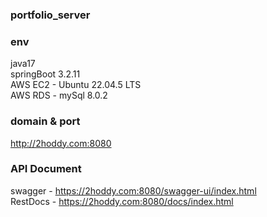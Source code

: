 ### portfolio_server

### env   
java17     
springBoot 3.2.11    
AWS EC2 - Ubuntu 22.04.5 LTS    
AWS RDS - mySql 8.0.2   

### domain & port
http://2hoddy.com:8080

### API Document
swagger - https://2hoddy.com:8080/swagger-ui/index.html       
RestDocs - https://2hoddy.com:8080/docs/index.html
